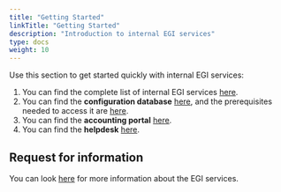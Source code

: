 ```yaml
---
title: "Getting Started"
linkTitle: "Getting Started"
description: "Introduction to internal EGI services"
type: docs
weight: 10
---
```


Use this section to get started quickly with internal EGI services:

1. You can find the complete list of internal EGI services
   [here](https://www.egi.eu/internal-services).
2. You can find the **configuration database** [here](https://goc.egi.eu), and
   the prerequisites needed to access it are
   [here](../configuration-database/access).
3. You can find the **accounting portal** [here](https://accounting.egi.eu).
4. You can find the **helpdesk** [here](http://helpdesk.egi.eu).

## Request for information

You can look [here](https://www.egi.eu/more-information) for
more information about the EGI services.
